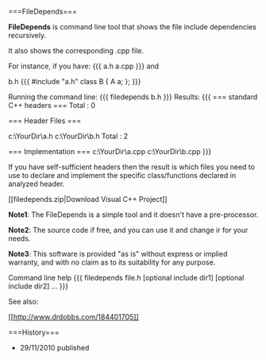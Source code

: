 ===FileDepends===


**FileDepends** is command line tool that shows the file include dependencies recursively.

It also shows the corresponding .cpp file.

For instance, if you have:
{{{
a.h
a.cpp
}}}
and

b.h
{{{
#include "a.h"
class B { A a; };
}}}

Running the command line:
{{{
filedepends b.h
}}}
Results:
{{{
=== standard C++ headers ===
Total : 0

=== Header Files === 

c:\YourDir\a.h
c:\YourDir\b.h
Total : 2

=== Implementation ===
c:\YourDir\a.cpp
c:\YourDir\b.cpp
}}}

If you have self-sufficient headers then the result is which files you need to use to declare and implement the specific class/functions declared in analyzed header.

[[filedepends.zip|Download Visual C++ Project]]

**Note1**: The FileDepends is a simple tool and it doesn't have a pre-processor.

**Note2**: The source code if free, and you can use it and change ir for your needs.

**Note3**: This software is provided "as is" without express or implied
 warranty, and with no claim as to its suitability for any purpose.


Command line help
{{{
filedepends file.h [optional include dir1] [optional include dir2] ...
}}}

See also:

[[http://www.drdobbs.com/184401705]]


===History===
* 29/11/2010 published


